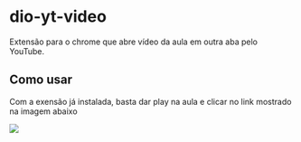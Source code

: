 # dio-yt-video
Extensão para o chrome que abre vídeo da aula em outra aba pelo YouTube.


## Como usar 
Com a exensão já instalada, basta dar play na aula e clicar no link mostrado na imagem abaixo

![](https://user-images.githubusercontent.com/49697325/116771048-ad68cf00-aa1e-11eb-938d-4935d9cc508c.png)

